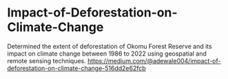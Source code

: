 # Impact-of-Deforestation-on-Climate-Change
Determined the extent of deforestation of Okomu Forest Reserve and its impact on climate change between 1986 to 2022 using geospatial and remote sensing techniques.
https://medium.com/@adewale004/impact-of-deforestation-on-climate-change-516dd2e62fcb
